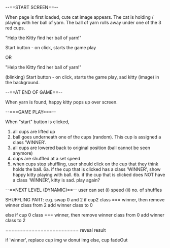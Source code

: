 --==START SCREEN==--

When page is first loaded, cute cat image appears. The cat is holding / playing with her ball of yarn. The ball of yarn rolls away under one of the 3 red cups.

"Help the Kitty find her ball of yarn!"

Start button - on click, starts the game play

OR

"Help the Kitty find her ball of yarn!"

(blinking) Start button - on click, starts the game play, sad kitty (image) in the background.

--==AT END OF GAME==--

When yarn is found, happy kitty pops up over screen.

--===GAME PLAY===--

When "start" button is clicked,
1. all cups are lifted up
2. ball goes underneath one of the cups (random). This cup is assigned a class 'WINNER'.
3. all cups are lowered back to original position (ball cannot be seen anymore)
4. cups are shuffled at a set speed
5. when cups stop shuffling, user should click on the cup that they think holds the ball.
6a. if the cup that is clicked has a class 'WINNER', show happy kitty playing with ball.
6b. if the cup that is clicked does NOT have a class 'WINNER', kitty is sad. play again?



--==NEXT LEVEL (DYNAMIC)==--
user can set (i) speed
             (ii) no. of shuffles


SHUFFLING PART:
e.g. swap 0 and 2
if cup2 class === winner, then
remove winner class from 2
add winner class to 0

else if cup 0 class === winner, then
remove winner class from 0
add winner class to 2

=========================
reveal result

if 'winner', replace cup img w donut img
else, cup fadeOut

